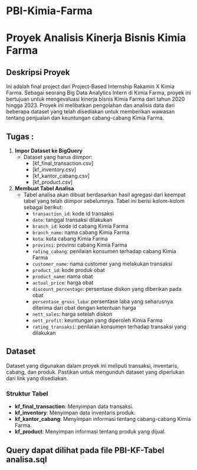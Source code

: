 # PBI-Kimia-Farma
# Proyek Analisis Kinerja Bisnis Kimia Farma

## Deskripsi Proyek
Ini adalah final project dari Project-Based Internship Rakamin X Kimia Farma. Sebagai seorang Big Data Analytics Intern di Kimia Farma, proyek ini bertujuan untuk mengevaluasi kinerja bisnis Kimia Farma dari tahun 2020 hingga 2023. Proyek ini melibatkan pengolahan dan analisis data dari beberapa dataset yang telah disediakan untuk memberikan wawasan tentang penjualan dan keuntungan cabang-cabang Kimia Farma.

## Tugas :
1. **Impor Dataset ke BigQuery**
   - Dataset yang harus diimpor:
     - [kf_final_transaction.csv]
     - [kf_inventory.csv]
     - [kf_kantor_cabang.csv]
     - [kf_product.csv]
2. **Membuat Tabel Analisa**
   - Tabel analisa akan dibuat berdasarkan hasil agregasi dari keempat tabel yang telah diimpor sebelumnya. Tabel ini berisi kolom-kolom sebagai berikut:
     - `transaction_id`: kode id transaksi
     - `date`: tanggal transaksi dilakukan
     - `branch_id`: kode id cabang Kimia Farma
     - `branch_name`: nama cabang Kimia Farma
     - `kota`: kota cabang Kimia Farma
     - `provinsi`: provinsi cabang Kimia Farma
     - `rating_cabang`: penilaian konsumen terhadap cabang Kimia Farma
     - `customer_name`: nama customer yang melakukan transaksi
     - `product_id`: kode produk obat
     - `product_name`: nama obat
     - `actual_price`: harga obat
     - `discount_percentage`: persentase diskon yang diberikan pada obat
     - `persentase_gross_laba`: persentase laba yang seharusnya diterima dari obat dengan ketentuan harga
     - `nett_sales`: harga setelah diskon
     - `nett_profit`: keuntungan yang diperoleh Kimia Farma
     - `rating_transaksi`: penilaian konsumen terhadap transaksi yang dilakukan

## Dataset
Dataset yang digunakan dalam proyek ini meliputi transaksi, inventaris, cabang, dan produk. Pastikan untuk mengunduh dataset yang diperlukan dari link yang disediakan.

### Struktur Tabel
- **kf_final_transaction**: Menyimpan data transaksi.
- **kf_inventory**: Menyimpan data inventaris produk.
- **kf_kantor_cabang**: Menyimpan informasi tentang cabang-cabang Kimia Farma.
- **kf_product**: Menyimpan informasi tentang produk yang dijual.

## Query dapat dilihat pada file PBI-KF-Tabel analisa.sql
